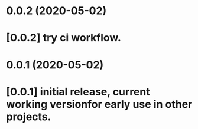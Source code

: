 # 0.0.2 (2020-05-02)

# [0.0.2] try ci workflow.


# 0.0.1 (2020-05-02)

# [0.0.1] initial release, current working versionfor early use in other projects.